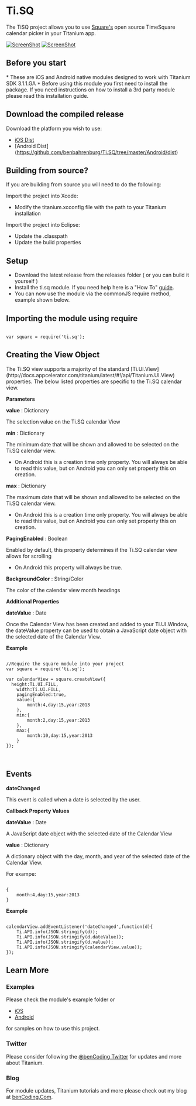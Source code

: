 <h1>Ti.SQ</h1>

The TiSQ project allows you to use [Square's](http://square.github.io) open source TimeSquare calendar picker in your Titanium app.

[![ScreenShot](https://raw.github.com/benbahrenburg/Ti.SQ/master/Screenshots/ios_youtube.png)](http://www.youtube.com/watch?v=HKy7pTjiRx8)	[![ScreenShot](https://raw.github.com/benbahrenburg/Ti.SQ/master/Screenshots/android_youtube.png)](http://www.youtube.com/watch?v=TjwuddPEzN8)


<h2>Before you start</h2>
* These are iOS and Android native modules designed to work with Titanium SDK 3.1.1.GA
* Before using this module you first need to install the package. If you need instructions on how to install a 3rd party module please read this installation guide.

<h2>Download the compiled release</h2>

Download the platform you wish to use:

* [iOS Dist](https://github.com/benbahrenburg/Ti.SQ/tree/master/iOS/dist)
* [Android Dist] (https://github.com/benbahrenburg/Ti.SQ/tree/master/Android/dist)

<h2>Building from source?</h2>

If you are building from source you will need to do the following:

Import the project into Xcode:

* Modify the titanium.xcconfig file with the path to your Titanium installation

Import the project into Eclipse:

* Update the .classpath
* Update the build properties

<h2>Setup</h2>

* Download the latest release from the releases folder ( or you can build it yourself )
* Install the ti.sq module. If you need help here is a "How To" [guide](https://wiki.appcelerator.org/display/guides/Configuring+Apps+to+Use+Modules). 
* You can now use the module via the commonJS require method, example shown below.

<h2>Importing the module using require</h2>
<pre><code>
var square = require('ti.sq');
</code></pre>

<h2>Creating the View Object</h2>
The Ti.SQ view supports a majority of the standard [Ti.UI.View](http://docs.appcelerator.com/titanium/latest/#!/api/Titanium.UI.View) properties.  The below listed properties are specific to the Ti.SQ calendar view.

<b>Parameters</b>

<b>value</b> : Dictionary

The selection value on the Ti.SQ calendar View

<b>min</b> : Dictionary

The minimum date that will be shown and allowed to be selected on the Ti.SQ calendar view. 

* On Android this is a creation time only property. You will always be able to read this value, but on Android you can only set property this on creation.

<b>max</b> : Dictionary

The maximum date that will be shown and allowed to be selected on the Ti.SQ calendar view. 

* On Android this is a creation time only property. You will always be able to read this value, but on Android you can only set property this on creation.

<b>PagingEnabled</b> : Boolean

Enabled by default, this property determines if the Ti.SQ calendar view allows for scrolling

* On Android this property will always be true.

<b>BackgroundColor</b> : String/Color

The color of the calendar view month headings


<b>Additional Properties</b>

<b>dateValue</b> : Date

Once the Calendar View has been created and added to your Ti.UI.Window, the dateValue property can be used to obtain a JavaScript date object with the selected date of the Calendar View.

<b>Example</b>
<pre><code>
//Require the square module into your project
var square = require('ti.sq');

var calendarView = square.createView({
  height:Ti.UI.FILL,
	width:Ti.UI.FILL,
	pagingEnabled:true,
	value:{
		month:4,day:15,year:2013
	},		
	min:{
		month:2,day:15,year:2013
	},
	max:{
		month:10,day:15,year:2013
	}
});


</code></pre>


<h2>Events</h2>

<b>dateChanged</b>

This event is called when a date is selected by the user.

<b>Callback Property Values</b>

<b>dateValue</b> : Date

A JavaScript date object with the selected date of the Calendar View

<b>value</b> : Dictionary

A dictionary object with the day, month, and year of the selected date of the Calendar View. 

For exampe:

<pre><code>
{
	month:4,day:15,year:2013
}
</code></pre>


<b>Example</b>
<pre><code>
calendarView.addEventListener('dateChanged',function(d){
	Ti.API.info(JSON.stringify(d));
	Ti.API.info(JSON.stringify(d.dateValue));
	Ti.API.info(JSON.stringify(d.value));
	Ti.API.info(JSON.stringify(calendarView.value));
});
</code></pre>

<h2>Learn More</h2>

<h3>Examples</h3>
Please check the module's example folder or 


* [iOS](https://github.com/benbahrenburg/Ti.SQ/tree/master/iOS/example) 
* [Android](https://github.com/benbahrenburg/Ti.SQ/tree/master/Android/Module/example)

for samples on how to use this project.

<h3>Twitter</h3>

Please consider following the [@benCoding Twitter](http://www.twitter.com/benCoding) for updates 
and more about Titanium.

<h3>Blog</h3>

For module updates, Titanium tutorials and more please check out my blog at [benCoding.Com](http://benCoding.com).

